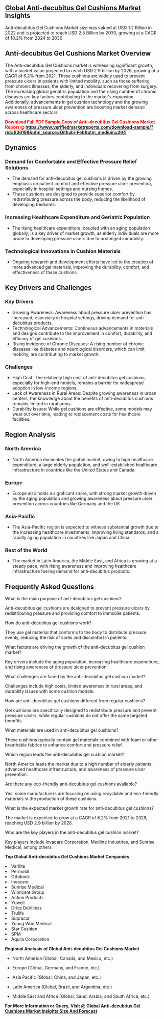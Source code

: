 <h2><a href="https://www.verifiedmarketreports.com/download-sample/?rid=836198&amp;utm_source=Githubj&amp;utm_medium=204" target="_blank">Global Anti-decubitus Gel Cushions Market</a> Insights</h2><p>Anti-decubitus Gel Cushions Market size was valued at USD 1.2 Billion in 2022 and is projected to reach USD 2.5 Billion by 2030, growing at a CAGR of 10.2% from 2024 to 2030.</p><p><h2>Anti-decubitus Gel Cushions Market Overview</h2> <p>The Anti-decubitus Gel Cushions market is witnessing significant growth, with a market value projected to reach USD 2.9 billion by 2026, growing at a CAGR of 6.2% from 2021. These cushions are widely used to prevent pressure ulcers in patients with limited mobility, such as those suffering from chronic illnesses, the elderly, and individuals recovering from surgery. The increasing global geriatric population and the rising number of chronic diseases are key factors contributing to the market's expansion. Additionally, advancements in gel cushion technology and the growing awareness of pressure ulcer prevention are boosting market demand across healthcare sectors.</p> <p><b><p><span class=""><span style="color: #ff0000;"><strong>Download Full PDF Sample Copy of Anti-decubitus Gel Cushions Market Report</strong> @ </span><a href="https://www.verifiedmarketreports.com/download-sample/?rid=836198&amp;utm_source=Githubj-Feb&amp;utm_medium=204" target="_blank">https://www.verifiedmarketreports.com/download-sample/?rid=836198&amp;utm_source=Githubj-Feb&amp;utm_medium=204</a></span></p></b></p> <h2>Dynamics</h2> <h3>Demand for Comfortable and Effective Pressure Relief Solutions</h3> <ul> <li>The demand for anti-decubitus gel cushions is driven by the growing emphasis on patient comfort and effective pressure ulcer prevention, especially in hospital settings and nursing homes.</li> <li>These cushions are designed to provide superior comfort by redistributing pressure across the body, reducing the likelihood of developing bedsores.</li> </ul> <h3>Increasing Healthcare Expenditure and Geriatric Population</h3> <ul> <li>The rising healthcare expenditure, coupled with an aging population globally, is a key driver of market growth, as elderly individuals are more prone to developing pressure ulcers due to prolonged immobility.</li> </ul> <h3>Technological Innovations in Cushion Materials</h3> <ul> <li>Ongoing research and development efforts have led to the creation of more advanced gel materials, improving the durability, comfort, and effectiveness of these cushions.</li> </ul> <h2>Key Drivers and Challenges</h2> <h3>Key Drivers</h3> <ul> <li>Growing Awareness: Awareness about pressure ulcer prevention has increased, especially in hospital settings, driving demand for anti-decubitus products.</li> <li>Technological Advancements: Continuous advancements in materials and designs contribute to the improvement in comfort, durability, and efficacy of gel cushions.</li> <li>Rising Incidence of Chronic Diseases: A rising number of chronic diseases like diabetes and neurological disorders, which can limit mobility, are contributing to market growth.</li> </ul> <h3>Challenges</h3> <ul> <li>High Cost: The relatively high cost of anti-decubitus gel cushions, especially for high-end models, remains a barrier for widespread adoption in low-income regions.</li> <li>Lack of Awareness in Rural Areas: Despite growing awareness in urban centers, the knowledge about the benefits of anti-decubitus cushions remains limited in rural areas.</li> <li>Durability Issues: While gel cushions are effective, some models may wear out over time, leading to replacement costs for healthcare facilities.</li> </ul> <h2>Region Analysis</h2> <h3>North America</h3> <ul> <li>North America dominates the global market, owing to high healthcare expenditure, a large elderly population, and well-established healthcare infrastructure in countries like the United States and Canada.</li> </ul> <h3>Europe</h3> <ul> <li>Europe also holds a significant share, with strong market growth driven by the aging population and growing awareness about pressure ulcer prevention across countries like Germany and the UK.</li> </ul> <h3>Asia-Pacific</h3> <ul> <li>The Asia-Pacific region is expected to witness substantial growth due to the increasing healthcare investments, improving living standards, and a rapidly aging population in countries like Japan and China.</li> </ul> <h3>Rest of the World</h3> <ul> <li>The market in Latin America, the Middle East, and Africa is growing at a steady pace, with rising awareness and improving healthcare infrastructure fueling demand for anti-decubitus products.</li> </ul> <h2>Frequently Asked Questions</h2> <p>What is the main purpose of anti-decubitus gel cushions?</p> <p>Anti-decubitus gel cushions are designed to prevent pressure ulcers by redistributing pressure and providing comfort to immobile patients.</p> <p>How do anti-decubitus gel cushions work?</p> <p>They use gel material that conforms to the body to distribute pressure evenly, reducing the risk of sores and discomfort in patients.</p> <p>What factors are driving the growth of the anti-decubitus gel cushion market?</p> <p>Key drivers include the aging population, increasing healthcare expenditure, and rising awareness of pressure ulcer prevention.</p> <p>What challenges are faced by the anti-decubitus gel cushion market?</p> <p>Challenges include high costs, limited awareness in rural areas, and durability issues with some cushion models.</p> <p>How are anti-decubitus gel cushions different from regular cushions?</p> <p>Gel cushions are specifically designed to redistribute pressure and prevent pressure ulcers, while regular cushions do not offer the same targeted benefits.</p> <p>What materials are used in anti-decubitus gel cushions?</p> <p>These cushions typically contain gel materials combined with foam or other breathable fabrics to enhance comfort and pressure relief.</p> <p>Which region leads the anti-decubitus gel cushion market?</p> <p>North America leads the market due to a high number of elderly patients, advanced healthcare infrastructure, and awareness of pressure ulcer prevention.</p> <p>Are there any eco-friendly anti-decubitus gel cushions available?</p> <p>Yes, some manufacturers are focusing on using recyclable and eco-friendly materials in the production of these cushions.</p> <p>What is the expected market growth rate for anti-decubitus gel cushions?</p> <p>The market is expected to grow at a CAGR of 6.2% from 2021 to 2026, reaching USD 2.9 billion by 2026.</p> <p>Who are the key players in the anti-decubitus gel cushion market?</p> <p>Key players include Invacare Corporation, Medline Industries, and Sunrise Medical, among others.</p> </p><p><strong>Top Global Anti-decubitus Gel Cushions Market Companies</strong></p><div data-test-id=""><p><li>Varilite</li><li> Permobil</li><li> Ottobock</li><li> Invacare</li><li> Sunrise Medical</li><li> Winncare Group</li><li> Action Products</li><li> Yuwell</li><li> Drive DeVilbiss</li><li> Trulife</li><li> Supracor</li><li> Young Won Medical</li><li> Star Cushion</li><li> SPM</li><li> Aquila Corporation</li></p><div><strong>Regional Analysis of&nbsp;Global Anti-decubitus Gel Cushions Market</strong></div><ul><li dir="ltr"><p dir="ltr">North America&nbsp;(Global, Canada, and Mexico, etc.)</p></li><li dir="ltr"><p dir="ltr">Europe (Global, Germany, and France, etc.)</p></li><li dir="ltr"><p dir="ltr">Asia Pacific&nbsp;(Global, China, and Japan, etc.)</p></li><li dir="ltr"><p dir="ltr">Latin America&nbsp;(Global, Brazil, and Argentina, etc.)</p></li><li dir="ltr">Middle East and Africa&nbsp;(Global, Saudi Arabia, and South Africa, etc.)</li></ul><p><strong>For More Information or Query, Visit @&nbsp;</strong><strong><a href="https://www.verifiedmarketreports.com/product/anti-decubitus-gel-cushions-market/?utm_source=Githubj&amp;utm_medium=204" target="_blank">Global Anti-decubitus Gel Cushions Market Insights Size And Forecast</a></strong></p></div>
